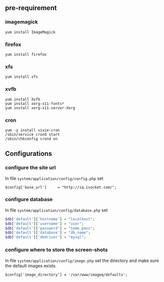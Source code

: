 ## pre-requirement

### imagemagick

    yum install ImageMagick

### firefox

    yum install firefox

### xfs
   
    yum install xfs

### xvfb
    
    yum install Xvfb
    yum install xorg-x11-fonts*
    yum install xorg-x11-server-Xorg

### cron

    yum -y install vixie-cron
    /sbin/service crond start
    /sbin/chkconfig crond on

## Configurations

### configure the site url

In file `system/application/config/config.php` set 

    $config['base_url']     = "http://iq.isocket.com/";

### configure database 

In file `system/application/config/database.php` set

   ```php
$db['default']['hostname'] = "localhost";
$db['default']['username'] = "user";
$db['default']['password'] = "some_pass";
$db['default']['database'] = "db_name";
$db['default']['dbdriver'] = "mysql";
   ```

### configure where to store the screen-shots

In file `system/application/config/image.php` set the directory and make sure the default images exists.

    $config['image_directory'] = '/var/www/imageq/defaults';
